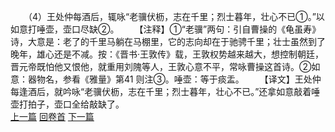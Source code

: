 　　（4）王处仲每酒后，辄咏“老骥伏枥，志在千里；烈士暮年，壮心不已①。”以如意打唾壶，壶口尽缺②。
　　【注释】①“老骥”两句：引自曹操的《龟虽寿》诗，大意是：老了的千里马躺在马棚里，它的志向却在于驰骋千里；壮士虽然到了晚年，雄心还是不减。按：《晋书·王敦传》载，王敦权势越来越大，想控制朝廷，晋元帝既怕他又恨他，就重用刘隗等人，王敦心意不平，常咏曹操这首诗。②如意：器物名，参看《雅量》第41 则注③。唾壶：等于痰盂。
　　【译文】王处仲每逢酒后，就吟咏“老骥伏枥，志在千里；烈士暮年，壮心不已。”还拿如意敲着唾壶打拍子，壶口全给敲缺了。
<br>[上一篇](13_03) [回卷首](13_00) [下一篇](13_05)
